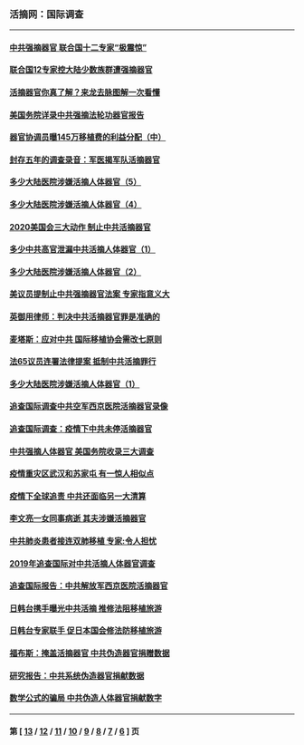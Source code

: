 ### 活摘网：国际调查
---
#### [中共强摘器官 联合国十二专家“极震惊”](../../pages/nf5947/n13024313.md?06180430) 
#### [联合国12专家控大陆少数族群遭强摘器官](../../pages/nf5947/n13023877.md?06180430) 
#### [活摘器官你真了解？来龙去脉图解一次看懂](../../pages/nf5947/n13013820.md?06180430) 
#### [美国务院详录中共强摘法轮功器官报告](../../pages/nf5947/n12944519.md?06180430) 
#### [器官协调员曝145万移植费的利益分配（中）](../../pages/nf5947/n12894547.md?06180430) 
#### [封存五年的调查录音：军医揭军队活摘器官](../../pages/nf5947/n12798692.md?06180430) 
#### [多少大陆医院涉嫌活摘人体器官（5）](../../pages/nf5947/n12768383.md?06180430) 
#### [多少大陆医院涉嫌活摘人体器官（4）](../../pages/nf5947/n12664434.md?06180430) 
#### [2020美国会三大动作 制止中共活摘器官](../../pages/nf5947/n12682004.md?06180430) 
#### [多少中共高官泄漏中共活摘人体器官（1）](../../pages/nf5947/n12671234.md?06180430) 
#### [多少大陆医院涉嫌活摘人体器官（2）](../../pages/nf5947/n12655589.md?06180430) 
#### [美议员提制止中共强摘器官法案 专家指意义大](../../pages/nf5947/n12630561.md?06180430) 
#### [英御用律师：判决中共活摘器官罪是准确的](../../pages/nf5947/n12580740.md?06180430) 
#### [麦塔斯：应对中共 国际移植协会需改七原则](../../pages/nf5947/n12514711.md?06180430) 
#### [法65议员连署法律提案 抵制中共活摘罪行](../../pages/nf5947/n12437047.md?06180430) 
#### [多少大陆医院涉嫌活摘人体器官（1）](../../pages/nf5947/n12414284.md?06180430) 
#### [追查国际调查中共空军西京医院活摘器官录像](../../pages/nf5947/n12348837.md?06180430) 
#### [追查国际调查：疫情下中共未停活摘器官](../../pages/nf5947/n12273415.md?06180430) 
#### [中共强摘人体器官 美国务院收录三大调查](../../pages/nf5947/n12181488.md?06180430) 
#### [疫情重灾区武汉和苏家屯 有一惊人相似点](../../pages/nf5947/n12150824.md?06180430) 
#### [疫情下全球追责 中共还面临另一大清算](../../pages/nf5947/n12070397.md?06180430) 
#### [李文亮一女同事病逝 其夫涉嫌活摘器官](../../pages/nf5947/n11957882.md?06180430) 
#### [中共肺炎患者接连双肺移植 专家:令人担忧](../../pages/nf5947/n11945516.md?06180430) 
#### [2019年追查国际对中共活摘人体器官调查](../../pages/nf5947/n11917733.md?06180430) 
#### [追查国际报告：中共解放军西京医院活摘器官](../../pages/nf5947/n11838359.md?06180430) 
#### [日韩台携手曝光中共活摘 推修法阻移植旅游](../../pages/nf5947/n11712046.md?06180430) 
#### [日韩台专家联手 促日本国会修法防移植旅游](../../pages/nf5947/n11708887.md?06180430) 
#### [福布斯：掩盖活摘器官 中共伪造器官捐赠数据](../../pages/nf5947/n11669316.md?06180430) 
#### [研究报告：中共系统伪造器官捐献数据](../../pages/nf5947/n11665366.md?06180430) 
#### [数学公式的骗局 中共伪造人体器官捐献数字](../../pages/nf5947/n11657738.md?06180430) 

---
#### 第 [ [13](./13.md?06180430) / [12](./12.md?06180430) / [11](./11.md?06180430) / [10](./10.md?06180430) / [9](./9.md?06180430) / [8](./8.md?06180430) / [7](./7.md?06180430) / [6](./6.md?06180430) ] 页
